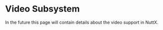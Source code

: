 Video Subsystem
===============

In the future this page will contain details about the video support in
NuttX.
